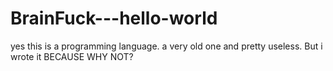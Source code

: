 # BrainFuck---hello-world
yes this is a programming language. a very old one and pretty useless. But i wrote it BECAUSE WHY NOT?
